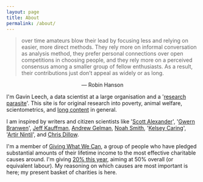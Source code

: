 ```yaml
---
layout: page
title: About
permalink: /about/
---
```


> over time amateurs blow their lead by focusing less and relying on easier, more direct methods. They rely more on informal conversation as analysis method, they prefer personal connections over open competitions in choosing people, and they rely more on a perceived consensus among a smaller group of fellow enthusiasts. As a result, their contributions just don’t appeal as widely or as long.

<div align="center">— Robin Hanson</div>


I'm Gavin Leech, a data scientist at a large organisation and a '[research parasite][Parasite]'. This site is for original research into poverty, animal welfare, scientometrics, and [long content][LongContentIsLong] in general.

I am inspired by writers and citizen scientists like '[Scott Alexander](http://slatestarcodex.com/)', '[Gwern Branwen](https://gwern.net)', [Jeff Kauffman](https://www.jefftk.com/index), [Andrew Gelman](http://andrewgelman.com/), [Noah Smith](noahpinionblog.blogspot.co.uk/), '[Kelsey Caring](http://theunitofcaring.tumblr.com/http://theunitofcaring.tumblr.com/)', '[Artir Nintil](https://nintil.com/)', and [Chris Dillow](http://stumblingandmumbling.typepad.com/).

I'm a member of [Giving What We Can](https://www.givingwhatwecan.org/), a group of people who have pledged substantial amounts of their lifetime income to the most effective charitable causes around. I'm giving [20% this year](https://www.givingwhatwecan.org/igivedisplay?publicid=7778&publicauth=747719919), aiming at 50% overall (or equivalent labour). My reasoning on which causes are most important is here; my present basket of charities is here. 




[Parasite]:				http://blogs.sciencemag.org/pipeline/archives/2016/01/22/attack-of-the-research-parasites
[LongContentIsLong]:	http://www.gwern.net/About#long-content
